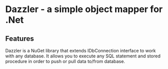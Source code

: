 # Dazzler - a simple object mapper for .Net

## Features
Dazzler is a NuGet library that extends IDbConnection interface to work with any database.
It allows you to execute any SQL statement and stored procedure in order to push or pull data to/from database.
